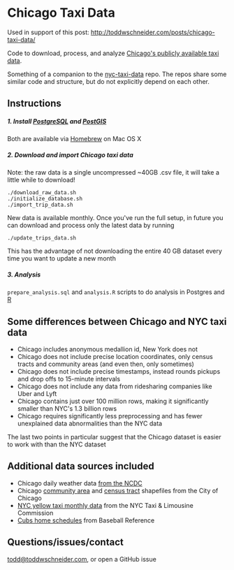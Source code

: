 # Chicago Taxi Data

Used in support of this post: http://toddwschneider.com/posts/chicago-taxi-data/

Code to download, process, and analyze [Chicago's publicly available taxi data](http://digital.cityofchicago.org/index.php/chicago-taxi-data-released/).

Something of a companion to the [nyc-taxi-data](https://github.com/toddwschneider/nyc-taxi-data) repo. The repos share some similar code and structure, but do not explicitly depend on each other.

## Instructions

##### 1. Install [PostgreSQL](http://www.postgresql.org/download/) and [PostGIS](http://postgis.net/install)

Both are available via [Homebrew](http://brew.sh/) on Mac OS X

##### 2. Download and import Chicago taxi data

Note: the raw data is a single uncompressed ~40GB .csv file, it will take a little while to download!

```
./download_raw_data.sh
./initialize_database.sh
./import_trip_data.sh
```

New data is available monthly. Once you've run the full setup, in future you can download and process only the latest data by running

```
./update_trips_data.sh
```

This has the advantage of not downloading the entire 40 GB dataset every time you want to update a new month

##### 3. Analysis

`prepare_analysis.sql` and `analysis.R` scripts to do analysis in Postgres and [R](https://www.r-project.org/)

## Some differences between Chicago and NYC taxi data

- Chicago includes anonymous medallion id, New York does not
- Chicago does not include precise location coordinates, only census tracts and community areas (and even then, only sometimes)
- Chicago does not include precise timestamps, instead rounds pickups and drop offs to 15-minute intervals
- Chicago does not include any data from ridesharing companies like Uber and Lyft
- Chicago contains just over 100 million rows, making it significantly smaller than NYC's 1.3 billion rows
- Chicago requires significantly less preprocessing and has fewer unexplained data abnormalities than the NYC data

The last two points in particular suggest that the Chicago dataset is easier to work with than the NYC dataset

## Additional data sources included

- Chicago daily weather data [from the NCDC](https://www.ncdc.noaa.gov/cdo-web/datasets/GHCND/stations/GHCND:USW00094846/detail)
- Chicago [community area](https://data.cityofchicago.org/Facilities-Geographic-Boundaries/Boundaries-Community-Areas-current-/cauq-8yn6) and [census tract](https://data.cityofchicago.org/Facilities-Geographic-Boundaries/Boundaries-Census-Tracts-2010/5jrd-6zik) shapefiles from the City of Chicago
- [NYC yellow taxi monthly data](http://www.nyc.gov/html/tlc/html/about/statistics.shtml) from the NYC Taxi & Limousine Commission
- [Cubs home schedules](http://www.baseball-reference.com/teams/CHC/2016-schedule-scores.shtml) from Baseball Reference

## Questions/issues/contact

todd@toddwschneider.com, or open a GitHub issue
